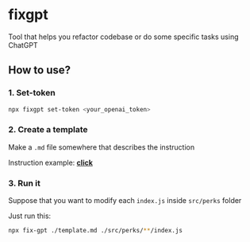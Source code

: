 # fixgpt

Tool that helps you refactor codebase or do some specific tasks using ChatGPT

## How to use?

### 1. Set-token

```bash
npx fixgpt set-token <your_openai_token>
```

### 2. Create a template

Make a `.md` file somewhere that describes the instruction

Instruction example: [**click**](https://github.com/Kelin2025/fixgpt/blob/master/examples/foo.md)

### 3. Run it

Suppose that you want to modify each `index.js` inside `src/perks` folder

Just run this:

```bash
npx fix-gpt ./template.md ./src/perks/**/index.js
```
